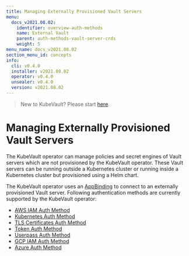 ```yaml
---
title: Managing Externally Provisioned Vault Servers
menu:
  docs_v2021.08.02:
    identifier: overview-auth-methods
    name: External Vault
    parent: auth-methods-vault-server-crds
    weight: 5
menu_name: docs_v2021.08.02
section_menu_id: concepts
info:
  cli: v0.4.0
  installer: v2021.08.02
  operator: v0.4.0
  unsealer: v0.4.0
  version: v2021.08.02
---
```


> New to KubeVault? Please start [here](/docs/v2021.08.02/concepts/README).

# Managing Externally Provisioned Vault Servers

The KubeVault operator can manage policies and secret engines of Vault servers which are not provisioned by the KubeVault operator. These Vault servers can be running outside a Kubernetes cluster or running inside a Kubernetes cluster but provisioned using a Helm chart.

The KubeVault operator uses an [AppBinding](/docs/v2021.08.02/concepts/vault-server-crds/auth-methods/appbinding) to connect to an externally provisioned Vault server. Following authentication methods are currently supported by the KubeVault operator:

- [AWS IAM Auth Method](/docs/v2021.08.02/concepts/vault-server-crds/auth-methods/aws-iam)
- [Kubernetes Auth Method](/docs/v2021.08.02/concepts/vault-server-crds/auth-methods/kubernetes)
- [TLS Certificates Auth Method](/docs/v2021.08.02/concepts/vault-server-crds/auth-methods/tls)
- [Token Auth Method](/docs/v2021.08.02/concepts/vault-server-crds/auth-methods/token)
- [Userpass Auth Method](/docs/v2021.08.02/concepts/vault-server-crds/auth-methods/userpass)
- [GCP IAM Auth Method](/docs/v2021.08.02/concepts/vault-server-crds/auth-methods/gcp-iam)
- [Azure Auth Method](/docs/v2021.08.02/concepts/vault-server-crds/auth-methods/azure)

